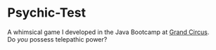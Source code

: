 # Psychic-Test
A whimsical game I developed in the Java Bootcamp at <a href="http://www.grandcircus.co/">Grand Circus</a>.
</br>Do *you* possess telepathic power?
